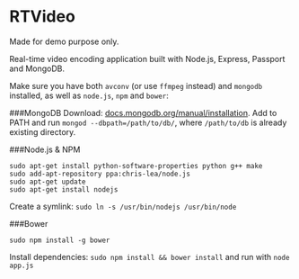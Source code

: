 RTVideo
=======

Made for demo purpose only.

Real-time video encoding application built with Node.js, Express, Passport and MongoDB.

Make sure you have both `avconv` (or use `ffmpeg` instead) and `mongodb` installed, as well as `node.js`, `npm` and `bower`:

###MongoDB
Download: [docs.mongodb.org/manual/installation](http://docs.mongodb.org/manual/installation/). Add to PATH and run `mongod --dbpath=/path/to/db/`, where `/path/to/db` is already existing directory.

###Node.js & NPM
```
sudo apt-get install python-software-properties python g++ make
sudo add-apt-repository ppa:chris-lea/node.js
sudo apt-get update
sudo apt-get install nodejs
```

Create a symlink: `sudo ln -s /usr/bin/nodejs /usr/bin/node`

###Bower
```
sudo npm install -g bower
```
Install dependencies:
`sudo npm install && bower install` and run with `node app.js`
